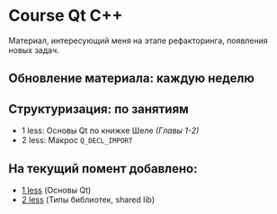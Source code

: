 # Course Qt C++
Материал, интересующий меня на этапе рефакторинга, появления новых задач.
## Обновление материала: каждую неделю

## Структуризация: по занятиям
- 1 less: Основы Qt по книжке Шеле <i>(Главы 1-2)</i>
- 2 less: Макрос `Q_DECL_IMPORT`
## На текущий помент добавлено: 
- [1 less](1%20less/readme.md) (Основы Qt)
- [2 less](2%20less/readme.md) (Типы библиотек, shared lib)